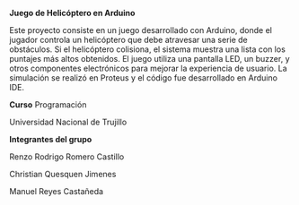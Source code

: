 **Juego de Helicóptero en Arduino**

Este proyecto consiste en un juego desarrollado con Arduino, donde el jugador controla 
un helicóptero que debe atravesar una serie de obstáculos. Si el helicóptero colisiona, 
el sistema muestra una lista con los puntajes más altos obtenidos. El juego utiliza una pantalla LED, un buzzer,
y otros componentes electrónicos para mejorar la experiencia de usuario. La simulación se realizó en Proteus y el código fue desarrollado en Arduino IDE.

**Curso**
Programación

Universidad Nacional de Trujillo

**Integrantes del grupo**

Renzo Rodrigo Romero Castillo

Christian Quesquen Jimenes

Manuel Reyes Castañeda


